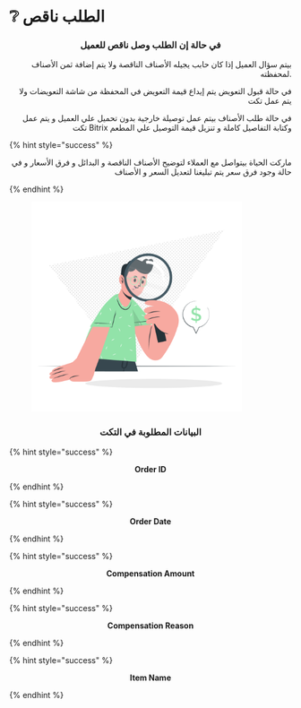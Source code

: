 # ❔ الطلب ناقص

<h3 align="center">في حالة إن الطلب وصل ناقص للعميل</h3>

<p align="right">بيتم سؤال العميل إذا كان حابب يجيله الأصناف الناقصة ولا يتم إضافة ثمن الأصناف لمحفظته.</p>

<p align="right">في حالة قبول التعويض يتم إيداع قيمة التعويض في المحفظة من شاشة التعويضات ولا يتم عمل تكت</p>

<p align="right">في حالة طلب الأصناف بيتم عمل توصيلة خارجية بدون تحميل علي العميل و يتم عمل تكت Bitrix وكتابة التفاصيل كاملة و تنزيل قيمة التوصيل علي المطعم</p>

<p align="right"></p>

{% hint style="success" %}
<p align="right">ماركت الحياة بيتواصل مع العملاء لتوضيح الأصناف الناقصة و البدائل و فرق الأسعار و في حالة وجود فرق سعر يتم تبليغنا لتعديل السعر و الأصناف</p>
{% endhint %}

<figure><img src="../../.gitbook/assets/House searching-cuate.png" alt="" width="375"><figcaption></figcaption></figure>

<h3 align="center">البيانات المطلوبة في التكت</h3>

{% hint style="success" %}
<p align="center"><strong>Order ID</strong></p>
{% endhint %}

{% hint style="success" %}
<p align="center"><strong>Order Date</strong></p>
{% endhint %}

{% hint style="success" %}
<p align="center"><strong>Compensation Amount</strong></p>
{% endhint %}

{% hint style="success" %}
<p align="center"><strong>Compensation Reason</strong></p>
{% endhint %}

{% hint style="success" %}
<p align="center"><strong>Item Name</strong></p>
{% endhint %}
